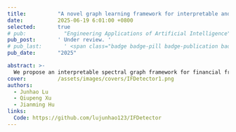 ```yaml
---
title:          "A novel graph learning framework for interpretable and imbalance financial fraud detection"
date:           2025-06-19 6:01:00 +0800
selected:       true
# pub:            "Engineering Applications of Artificial Intelligence"
pub_post:       ' Under review. '
# pub_last:       ' <span class="badge badge-pill badge-publication badge-success">Q1</span>'
pub_date:       "2025"

abstract: >-
  We propose an interpretable spectral graph framework for financial fraud detection that tackles imbalance and adversarial challenges.
cover:          /assets/images/covers/IFDetector1.png
authors:
  - Junhao Lu
  - Qiupeng Xu
  - Jianming Hu
links:
  Code: https://github.com/lujunhao123/IFDetector
---
```




